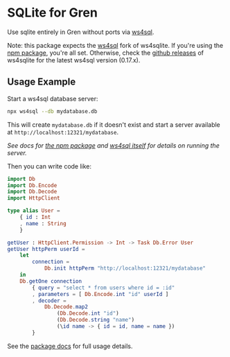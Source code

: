 # SQLite for Gren

Use sqlite entirely in Gren without ports via [ws4sql](https://github.com/proofrock/ws4sqlite).

Note: this package expects the [ws4sql](https://github.com/proofrock/ws4sqlite/tree/fork/ws4sql) fork of ws4sqlite.
If you're using the [npm package](https://github.com/blaix/ws4sql-npm/), you're all set.
Otherwise, check the [github releases](https://github.com/proofrock/ws4sqlite/releases) of ws4sqlite for the latest ws4sql version (0.17.x).

## Usage Example

Start a ws4sql database server:

```bash
npx ws4sql --db mydatabase.db
```

This will create `mydatabase.db` if it doesn't exist and start a server available at `http://localhost:12321/mydatabase`.

_See docs for [the npm package](https://github.com/blaix/ws4sql-npm/) and [ws4sql itself](https://github.com/proofrock/ws4sqlite/tree/fork/ws4sql) for details on running the server._

Then you can write code like:

```elm
import Db
import Db.Encode
import Db.Decode
import HttpClient

type alias User =
    { id : Int
    , name : String
    }

getUser : HttpClient.Permission -> Int -> Task Db.Error User
getUser httpPerm userId =
    let
        connection =
            Db.init httpPerm "http://localhost:12321/mydatabase"
    in
    Db.getOne connection
        { query = "select * from users where id = :id"
        , parameters = [ Db.Encode.int "id" userId ]
        , decoder = 
            Db.Decode.map2
                (Db.Decode.int "id")
                (Db.Decode.string "name")
                (\id name -> { id = id, name = name })
        }
```

See the [package docs](https://packages.gren-lang.org/package/blaix/gren-ws4sql) for full usage details.
